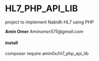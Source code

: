 # HL7_PHP_API_LIB

project to implement Nabidh HL7 using PHP

**Amin Omer** _Aminomer575@gmail.com_

#### install

composer require amin0x/hl7_php_api_lib

